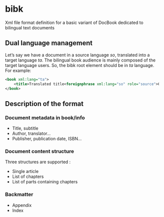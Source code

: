 # bibk
Xml file format definition for a basic variant of DocBook dedicated to bilingual text documents

## Dual language management
Let’s say we have a document in a source language _so_, translated into a target language _ta_. The bilingual book audience is mainly composed of the target language users. So, the bibk root element should be in _ta_ language. For example:
```xml
<book xml:lang="ta">
	<title>Translated title<foreignphrase xml:lang="so" role="source">Original title</foreignphrase></title>
</book>
```

## Description of the format
### Document metadata in book/info
- Title, subtitle
- Author, translator...
- Publisher, publication date, ISBN...

### Document content structure
Three structures are supported :
- Single article
- List of chapters
- List of parts containing chapters

### Backmatter
- Appendix
- Index